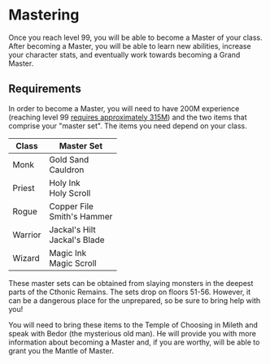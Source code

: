 # Mastering

Once you reach level 99, you will be able to become a Master of your class. After becoming a Master, you will be able to learn new abilities, increase your character stats, and eventually work towards becoming a Grand Master.

## Requirements

In order to become a Master, you will need to have 200M experience (reaching level 99 [requires approximately 315M](../../hunting/#experience-needed)) and the two items that comprise your "master set". The items you need depend on your class.

| **Class** | **Master Set** |
| - | - |
| Monk | Gold Sand <br> Cauldron |
| Priest | Holy Ink <br> Holy Scroll |
| Rogue | Copper File <br> Smith's Hammer |
| Warrior | Jackal's Hilt <br> Jackal's Blade |
| Wizard | Magic Ink <br> Magic Scroll |

These master sets can be obtained from slaying monsters in the deepest parts of the Cthonic Remains. The sets drop on floors 51-56. However, it can be a dangerous place for the unprepared, so be sure to bring help with you!

You will need to bring these items to the Temple of Choosing in Mileth and speak with Bedor (the mysterious old man). He will provide you with more information about becoming a Master and, if you are worthy, will be able to grant you the Mantle of Master.

